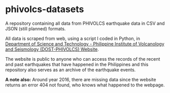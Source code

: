 # phivolcs-datasets
A repository containing all data from PHIVOLCS earthquake data in CSV and JSON (still planned) formats.

All data is scraped from web, using a script I coded in Python, in [Department of Science and Technology - Philippine Institute of Volcanology and Seismology (DOST-PHIVOLCS) Website](https://earthquake.phivolcs.dost.gov.ph/).

The website is public to anyone who can access the records of the recent and past earthquakes that have happened in the Philippines and this repository also serves as an archive of the earthquake events.


**A note also:**
Around year 2016, there are missing data since the website returns an error 404 not found, who knows what happened to the webpage.